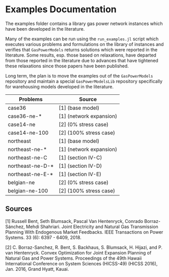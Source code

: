 # Examples Documentation

The examples folder contains a library gas power network instances which have been developed in the literature.

Many of the examples can be run using the `run_examples.jl` script which executes various problems and formulations on the library of instances and verifies that `GasPowerModels` returns solutions which were reported in the literature. Some results, esp. those based on relaxations, have departed from those reported in the literature due to advances that have tightened these relaxations since those papers have been published.

Long term, the plan is to move the examples out of the `GasPowerModels` repository and maintain a special `GasPowerModelsLib` repository specifically for warehousing models developed in the literature.


| Problems                  | Source                    |
| -----------------------   | ------------------------  |
| case36                    | [1] (base model)          |
| case36-ne-*               | [1] (network expansion)   |
| case14-ne                 | [2] (0% stress case)      |
| case14-ne-100             | [2] (100% stress case)    |
| northeast                 | [1] (base model)          |
| northeast-ne-*            | [1] (network expansion)   |
| northeast-ne-C            | [1] (section IV-C)        |
| northeast-ne-D-*          | [1] (section IV-D)        |
| northeast-ne-E-*          | [1] (section IV-E)        |
| belgian-ne                | [2] (0% stress case)      |
| belgian-ne-100            | [2] (100% stress case)    |


## Sources

[1] Russell Bent, Seth Blumsack, Pascal Van Hentenryck, Conrado Borraz-Sánchez, Mehdi Shahriari. Joint Electricity and Natural Gas Transmission Planning With Endogenous Market Feedbacks. IEEE Transactions on Power Systems. 33 (6):  6397 - 6409, 2018.

[2] C. Borraz-Sanchez, R. Bent, S. Backhaus, S. Blumsack, H. Hijazi, and P. van Hentenryck. Convex Optimization for Joint Expansion Planning of Natural Gas and Power Systems. Proceedings of the 49th Hawaii International Conference on System Sciences (HICSS-49) (HICSS 2016), Jan. 2016, Grand Hyatt, Kauai.
